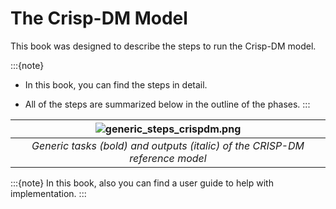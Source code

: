 # The Crisp-DM Model

This book was designed to describe the steps to run the Crisp-DM model.


:::{note}
- In this book, you can find the steps in detail.

- All of the steps are summarized below in the outline of the phases.
:::

| ![generic_steps_crispdm.png](https://github.com/almirgouvea/The-Crisp-DM-Model/blob/main/images/generic_steps_crispdm.png) | 
|:--:| 
| *Generic tasks (bold) and outputs (italic) of the CRISP-DM reference model* |

:::{note}
In this book, also you can find a user guide to help with implementation.
:::
